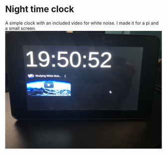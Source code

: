 # Night time clock 
A simple clock with an included video for white noise. I made it for a pi and a small screen.
![alt text](demo.jpg)
